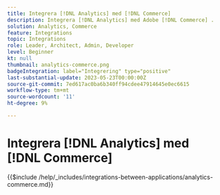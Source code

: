 ```yaml
---
title: Integrera [!DNL Analytics] med [!DNL Commerce]
description: Integrera [!DNL Analytics] med Adobe [!DNL Commerce] .
solution: Analytics, Commerce
feature: Integrations
topic: Integrations
role: Leader, Architect, Admin, Developer
level: Beginner
kt: null
thumbnail: analytics-commerce.png
badgeIntegration: label="Integrering" type="positive"
last-substantial-update: 2023-05-23T00:00:00Z
source-git-commit: 7ed617ac0ba6b340ff94cdee47914645e0ec6615
workflow-type: tm+mt
source-wordcount: '11'
ht-degree: 9%

---
```



# Integrera [!DNL Analytics] med [!DNL Commerce]

{{$include /help/_includes/integrations-between-applications/analytics-commerce.md}}

